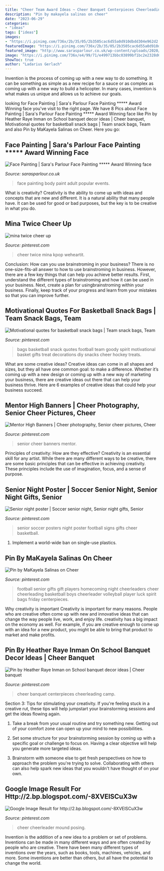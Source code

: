 ```yaml
---
title: "Cheer Team Award Ideas ~ Cheer Banquet Centerpieces Cheerleading Camp"
description: "Pin by makayela salinas on cheer"
date: "2023-06-29"
categories:
- "ideas"
tags: ["ideas"]
images:
- "https://i.pinimg.com/736x/2b/35/05/2b3505cac6d55a0d910dbdd304e962d2.jpg"
featuredImage: "https://i.pinimg.com/736x/2b/35/05/2b3505cac6d55a0d910dbdd304e962d2.jpg"
featured_image: "http://www.sarasparlour.co.uk/wp-content/uploads/2020/04/20190704_1844052.jpg"
image: "https://i.pinimg.com/736x/e4/99/71/e499713bbc03899bf1bc2e2328d609ab--cheer-up-korean.jpg"
ShowToc: true
author: "Ladarius Gerlach"
---
```



Invention is the process of coming up with a new way to do something. It can be something as simple as a new recipe for a sauce or as complex as coming up with a new way to build a helicopter. In many cases, invention is what makes us unique and allows us to achieve our goals.

	

		
looking for Face Painting | Sara&#039;s Parlour Face Painting ***** Award Winning face you've visit to the right page. We have 8 Pics about Face Painting | Sara&#039;s Parlour Face Painting ***** Award Winning face like Pin by Heather Raye Inman on School banquet decor ideas | Cheer banquet, Motivational quotes for basketball snack bags | Team snack bags, Team and also Pin by MaKayela Salinas on Cheer. Here you go:
		
    
## Face Painting | Sara&#039;s Parlour Face Painting ***** Award Winning Face

<img loading=lazy src="http://www.sarasparlour.co.uk/wp-content/uploads/2020/04/20190704_1844052.jpg" onerror="this.onerror=null;this.src='https://tse1.mm.bing.net/th?id=OIP.v4D4tlJ0WjZcBZFmJeUy0gHaOD&amp;pid=15.1';" alt="Face Painting | Sara&#039;s Parlour Face Painting ***** Award Winning face">

_Source: sarasparlour.co.uk_

>face painting body paint adult popular events. 

	

What is creativity?
Creativity is the ability to come up with ideas and concepts that are new and different. It is a natural ability that many people have. It can be used for good or bad purposes, but the key is to be creative in what you do.

    
## Mina Twice Cheer Up

<img loading=lazy src="https://i.pinimg.com/736x/e4/99/71/e499713bbc03899bf1bc2e2328d609ab--cheer-up-korean.jpg" onerror="this.onerror=null;this.src='https://tse2.mm.bing.net/th?id=OIP.Qsixe-a2cQRNbAxQg10e8gHaKR&amp;pid=15.1';" alt="mina twice cheer up">

_Source: pinterest.com_

>cheer twice mina kpop weheartit. 

	

Conclusion: How can you use brainstroming in your business?
There is no one-size-fits-all answer to how to use brainstroming in business. However, there are a few key things that can help you achieve better results. First, understand the different types of brainstroming and how it can be used in your business. Next, create a plan for usingbrainstroming within your business. Finally, keep track of your progress and learn from your mistakes so that you can improve further.

    
## Motivational Quotes For Basketball Snack Bags | Team Snack Bags, Team

<img loading=lazy src="https://i.pinimg.com/736x/8f/d5/fd/8fd5fd5f27bd762e2f371e14c871f134--snack-bags-treat-bags.jpg" onerror="this.onerror=null;this.src='https://tse1.mm.bing.net/th?id=OIP.Y6TLmSuSfR1EnMr6TAgc-AHaJ3&amp;pid=15.1';" alt="Motivational quotes for basketball snack bags | Team snack bags, Team">

_Source: pinterest.com_

>bags basketball snack quotes football team goody spirit motivational basket gifts treat decorations diy snacks cheer hockey treats. 

	

What are some creative ideas?
Creative ideas can come in all shapes and sizes, but they all have one common goal: to make a difference. Whether it’s coming up with a new design or coming up with a new way of marketing your business, there are creative ideas out there that can help your business thrive. Here are 6 examples of creative ideas that could help your business succeed.

    
## Mentor High Banners | Cheer Photography, Senior Cheer Pictures, Cheer

<img loading=lazy src="https://i.pinimg.com/736x/4a/ee/fb/4aeefbf612655ad98ce0b6efe84bc9b2.jpg" onerror="this.onerror=null;this.src='https://tse2.mm.bing.net/th?id=OIP.dklNl_f7wexApIjSlAShLwHaMW&amp;pid=15.1';" alt="Mentor High Banners | Cheer photography, Senior cheer pictures, Cheer">

_Source: pinterest.com_

>senior cheer banners mentor. 

	

Principles of creativity: How are they effective?
Creativity is an essential skill for any artist. While there are many different ways to be creative, there are some basic principles that can be effective in achieving creativity. These principles include the use of imagination, focus, and a sense of purpose.

    
## Senior Night Poster | Soccer Senior Night, Senior Night Gifts, Senior

<img loading=lazy src="https://i.pinimg.com/736x/ba/3d/fe/ba3dfe26bda87d49693e4fa1fe1273e6--football--football-baby.jpg" onerror="this.onerror=null;this.src='https://tse3.mm.bing.net/th?id=OIP.NCqmluFGuoc1sv8tJlb3wAHaJ4&amp;pid=15.1';" alt="Senior night poster | Soccer senior night, Senior night gifts, Senior">

_Source: pinterest.com_

>senior soccer posters night poster football signs gifts cheer basketball. 

	

1. Implement a world-wide ban on single-use plastics.

    
## Pin By MaKayela Salinas On Cheer

<img loading=lazy src="https://i.pinimg.com/736x/f8/51/3e/f8513eb8d0c0c82afdc74e214239ccee--senior-night-football-gifts-football-homecoming.jpg" onerror="this.onerror=null;this.src='https://tse1.mm.bing.net/th?id=OIP.LHgiWj94OrjfE5LiSggIXAHaJ6&amp;pid=15.1';" alt="Pin by MaKayela Salinas on Cheer">

_Source: pinterest.com_

>football senior gifts gift players homecoming night cheerleaders cheer cheerleading basketball boys cheerleader volleyball player luck spirit bags friday centerpieces. 

	

Why creativity is important
Creativity is important for many reasons. People who are creative often come up with new and innovative ideas that can change the way people live, work, and enjoy life. creativity has a big impact on the economy as well. For example, if you are creative enough to come up with an idea for a new product, you might be able to bring that product to market and make profits.

    
## Pin By Heather Raye Inman On School Banquet Decor Ideas | Cheer Banquet

<img loading=lazy src="https://i.pinimg.com/736x/95/0e/67/950e670a57af9dd5977909421ca755a9--cheer.jpg" onerror="this.onerror=null;this.src='https://tse1.mm.bing.net/th?id=OIP.5KbgCYGYDzdkfHfBdDNMGwHaNK&amp;pid=15.1';" alt="Pin by Heather Raye Inman on School banquet decor ideas | Cheer banquet">

_Source: pinterest.com_

>cheer banquet centerpieces cheerleading camp. 

	

Section 3: Tips for stimulating your creativity.
If you're feeling stuck in a creative rut, these tips will help jumpstart your brainstorming sessions and get the ideas flowing again.
1. Take a break from your usual routine and try something new. Getting out of your comfort zone can open up your mind to new possibilities.

2. Set some structure for your brainstorming session by coming up with a specific goal or challenge to focus on. Having a clear objective will help you generate more targeted ideas.

3. Brainstorm with someone else to get fresh perspectives on how to approach the problem you're trying to solve. Collaborating with others can also help spark new ideas that you wouldn't have thought of on your own.

    
## Google Image Result For Http://2.bp.blogspot.com/-8XVElSCuX3w

<img loading=lazy src="https://i.pinimg.com/736x/2b/35/05/2b3505cac6d55a0d910dbdd304e962d2.jpg" onerror="this.onerror=null;this.src='https://tse3.mm.bing.net/th?id=OIP.ozU259smW71ge4x0cnc-zQHaKS&amp;pid=15.1';" alt="Google Image Result for http://2.bp.blogspot.com/-8XVElSCuX3w">

_Source: pinterest.com_

>cheer cheerleader mound posing. 

	

Invention is the addition of a new idea to a problem or set of problems. Inventions can be made in many different ways and are often created by people who are creative. There have been many different types of inventions over the years, such as books, tools, machines, vehicles, and more. Some inventions are better than others, but all have the potential to change the world.

